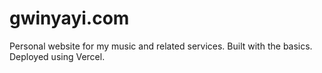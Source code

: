 # gwinyayi.com
Personal website for my music and related services.
Built with the basics.
Deployed using Vercel.
